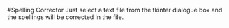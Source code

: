 #Spelling Corrector
 Just select a text file from the tkinter dialogue box and the spellings will be corrected in the file.
